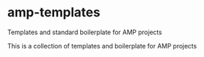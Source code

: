 # amp-templates
Templates and standard boilerplate for AMP projects

This is a collection of templates and boilerplate for AMP projects
